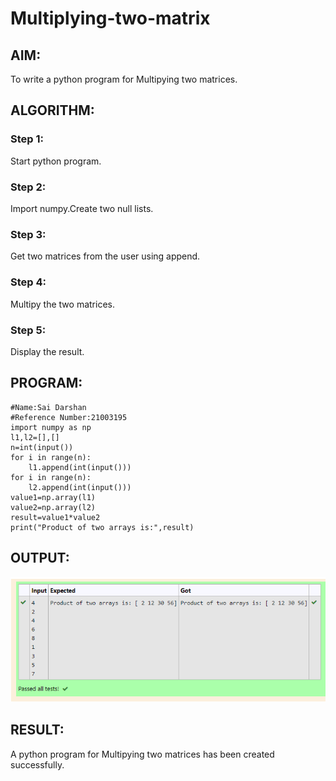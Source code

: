 # Multiplying-two-matrix

## AIM:
To write a python program for Multipying two matrices.
## ALGORITHM:
### Step 1:
Start python program.
### Step 2:
Import numpy.Create two null lists.
### Step 3:
Get two matrices from the user using append.
### Step 4:
Multipy the two matrices.
### Step 5:
Display the result.
## PROGRAM:
```
#Name:Sai Darshan
#Reference Number:21003195
import numpy as np
l1,l2=[],[]
n=int(input())
for i in range(n):
    l1.append(int(input()))
for i in range(n):
    l2.append(int(input()))
value1=np.array(l1)
value2=np.array(l2)
result=value1*value2
print("Product of two arrays is:",result)
```
## OUTPUT:
![inp](1.png)
## RESULT:
A python program for Multipying two matrices has been created successfully.
